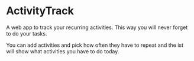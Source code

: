 # ActivityTrack
A web app to track your recurring activities. This way you will never forget to do your tasks. 

You can add activities and pick how often they have to repeat and the ist will show what activities you have to do today.
